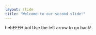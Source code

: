 ```yaml
---
layout: slide
title: "Welcome to our second slide!"
---
```

hehEEEH boI
Use the left arrow to go back!
